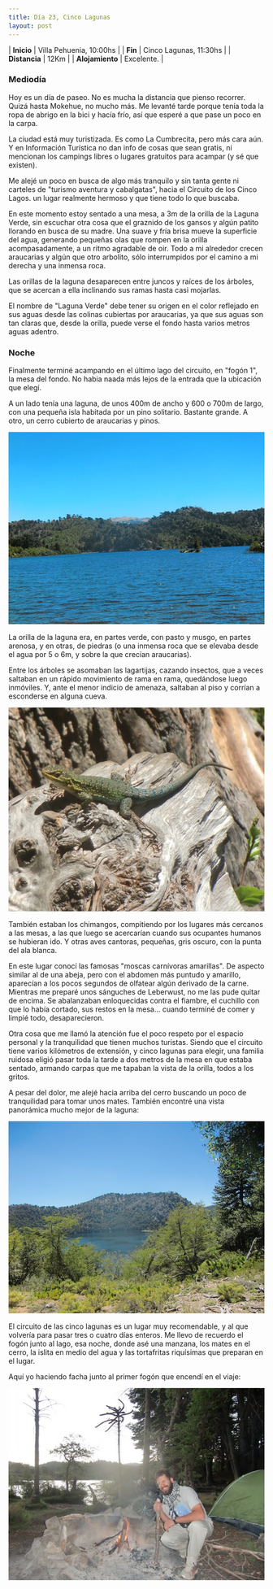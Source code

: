```yaml
---
title: Día 23, Cinco Lagunas
layout: post
---
```


| **Inicio** | Villa Pehuenia, 10:00hs |
| **Fin**    | Cinco Lagunas, 11:30hs |
| **Distancia**   | 12Km |
| **Alojamiento** | Excelente. |

### Mediodía
Hoy es un día de paseo. No es mucha la distancia que pienso recorrer. Quizá hasta Mokehue, no mucho más. Me levanté tarde porque tenía toda la ropa de abrigo en la bici y hacía frío, así que esperé a que pase un poco en la carpa.

La ciudad está muy turistizada. Es como La Cumbrecita, pero más cara aún. Y en Información Turística no dan info de cosas que sean gratis, ni mencionan los campings libres o lugares gratuitos para acampar (y sé que existen).

Me alejé un poco en busca de algo más tranquilo y sin tanta gente ni carteles de "turismo aventura y cabalgatas", hacia el Circuito de los Cinco Lagos. un lugar realmente hermoso y que tiene todo lo que buscaba.

En este momento estoy sentado a una mesa, a 3m de la orilla de la Laguna Verde, sin escuchar otra cosa que el graznido de los gansos y algún patito llorando en busca de su madre. Una suave y fría brisa mueve la superficie del agua, generando pequeñas olas que rompen en la orilla acompasadamente, a un ritmo agradable de oir. Todo a mi alrededor crecen araucarias y algún que otro arbolito, sólo interrumpidos por el camino a mi derecha y una inmensa roca.

Las orillas de la laguna desaparecen entre juncos y raíces de los árboles, que se acercan a ella inclinando sus ramas hasta casi mojarlas.

El nombre de "Laguna Verde" debe tener su origen en el color reflejado en sus aguas desde las colinas cubiertas por araucarias, ya que sus aguas son tan claras que, desde la orilla, puede verse el fondo hasta varios metros aguas adentro.

### Noche
Finalmente terminé acampando en el último lago del circuito, en "fogón 1", la mesa del fondo. No habia naada más lejos de la entrada que la ubicación que elegí.

A un lado tenía una laguna, de unos 400m de ancho y 600 o 700m de largo, con una pequeña isla habitada por un pino solitario. Bastante grande. A otro, un cerro cubierto de araucarias y pinos.

[![](/images/2015-01-28-5-lagunas_0_thumb.jpg)](/images/2015-01-28-5-lagunas_0.jpg)

La orilla de la laguna era, en partes verde, con pasto y musgo, en partes arenosa, y en otras, de piedras (o una inmensa roca que se elevaba desde el agua por 5 o 6m, y sobre la que crecían araucarias).

Entre los árboles se asomaban las lagartijas, cazando insectos, que a veces saltaban en un rápido movimiento de rama en rama, quedándose luego inmóviles. Y, ante el menor indicio de amenaza, saltaban al piso y corrían a esconderse en alguna cueva.

[![](/images/2015-01-28-5-lagunas_2_thumb.jpg)](/images/2015-01-28-5-lagunas_2.jpg)

También estaban los chimangos, compitiendo por los lugares más cercanos a las mesas, a las que luego se acercarían cuando sus ocupantes humanos se hubieran ido. Y otras aves cantoras, pequeñas, gris oscuro, con la punta del ala blanca.

En este lugar conocí las famosas "moscas carnívoras amarillas". De aspecto similar al de una abeja, pero con el abdomen más puntudo y amarillo, aparecían a los pocos segundos de olfatear algún derivado de la carne. Mientras me preparé unos sánguches de Leberwust, no me las pude quitar de encima. Se abalanzaban enloquecidas contra el fiambre, el cuchillo con que lo había cortado, sus restos en la mesa... cuando terminé de comer y limpié todo, desaparecieron.

Otra cosa que me llamó la atención fue el poco respeto por el espacio personal y la tranquilidad que tienen muchos turistas. Siendo que el circuito tiene varios kilómetros de extensión, y cinco lagunas para elegir, una familia ruidosa eligió pasar toda la tarde a dos metros de la mesa en que estaba sentado, armando carpas que me tapaban la vista de la orilla, todos a los gritos.

A pesar del dolor, me alejé hacia arriba del cerro buscando un poco de tranquilidad para tomar unos mates. También encontré una vista panorámica mucho mejor de la laguna:

[![](/images/2015-01-28-5-lagunas_1_thumb.jpg)](/images/2015-01-28-5-lagunas_1.jpg)

El circuito de las cinco lagunas es un lugar muy recomendable, y al que volvería para pasar tres o cuatro días enteros. Me llevo de recuerdo el fogón junto al lago, esa noche, donde asé una manzana, los mates en el cerro, la islita en medio del agua y las tortafritas riquísimas que preparan en el lugar.

Aquí yo haciendo facha junto al primer fogón que encendí en el viaje:

[![](/images/2015-01-28-5-lagunas_3_thumb.jpg)](/images/2015-01-28-5-lagunas_3.jpg)